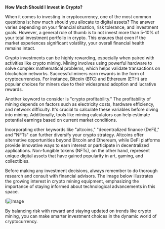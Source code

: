 **How Much Should I Invest in Crypto?**

When it comes to investing in cryptocurrency, one of the most common questions is: how much should you allocate to digital assets? The answer varies depending on your financial situation, risk tolerance, and investment goals. However, a general rule of thumb is to not invest more than 5-10% of your total investment portfolio in crypto. This ensures that even if the market experiences significant volatility, your overall financial health remains intact.

Crypto investments can be highly rewarding, especially when paired with activities like crypto mining. Mining involves using powerful hardware to solve complex mathematical problems, which helps validate transactions on blockchain networks. Successful miners earn rewards in the form of cryptocurrencies. For instance, Bitcoin (BTC) and Ethereum (ETH) are popular choices for miners due to their widespread adoption and lucrative rewards. 

Another keyword to consider is "crypto profitability." The profitability of mining depends on factors such as electricity costs, hardware efficiency, and network difficulty. It's crucial to calculate these variables before diving into mining. Additionally, tools like mining calculators can help estimate potential earnings based on current market conditions.

Incorporating other keywords like "altcoins," "decentralized finance (DeFi)," and "NFTs" can further diversify your crypto strategy. Altcoins offer alternative opportunities beyond Bitcoin and Ethereum, while DeFi platforms provide innovative ways to earn interest or participate in decentralized applications. Non-fungible tokens (NFTs), on the other hand, represent unique digital assets that have gained popularity in art, gaming, and collectibles.

Before making any investment decisions, always remember to do thorough research and consult with financial advisors. The image below illustrates the growing interest in crypto mining equipment, emphasizing the importance of staying informed about technological advancements in this space.

!![Image](https://github.com/user-attachments/assets/3be06921-4469-491d-bd37-5f14c53422b7)

By balancing risk with reward and staying updated on trends like crypto mining, you can make smarter investment choices in the dynamic world of cryptocurrency.